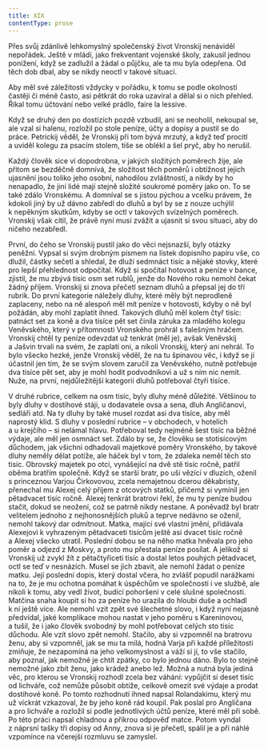 ```yaml
---
title: XIX
contentType: prose
---
```


Přes svůj zdánlivě lehkomyslný společenský život Vronskij nenáviděl nepořádek. Ještě v mládí, jako frekventant vojenské školy, zakusil jednou ponížení, když se zadlužil a žádal o půjčku, ale ta mu byla odepřena. Od těch dob dbal, aby se nikdy neoctl v takové situaci.

Aby měl své záležitosti vždycky v pořádku, k tomu se podle okolností častěji či méně často, asi pětkrát do roka uzavíral a dělal si o nich přehled. Říkal tomu účtování nebo velké prádlo, faire la lessive.

Když se druhý den po dostizích pozdě vzbudil, ani se neoholil, nekoupal se, ale vzal si halenu, rozložil po stole peníze, účty a dopisy a pustil se do práce. Petrickij věděl, že Vronskij při tom bývá mrzutý, a když teď procitl a uviděl kolegu za psacím stolem, tiše se oblékl a šel pryč, aby ho nerušil.

Každý člověk sice ví dopodrobna, v jakých složitých poměrech žije, ale přitom se bezděčně domnívá, že složitost těch poměrů i obtížnost jejich ujasnění jsou toliko jeho osobní, nahodilou zvláštností, a nikdy by ho nenapadlo, že jiní lidé mají stejně složité soukromé poměry jako on. To se také zdálo Vronskému. A domníval se s jistou pýchou a vcelku právem, že kdokoli jiný by už dávno zabředl do dluhů a byl by se z nouze uchýlil k nepěkným skutkům, kdyby se octl v takových svízelných poměrech. Vronskij však cítil, že právě nyní musí zvážit a ujasnit si svou situaci, aby do ničeho nezabředl.

První, do čeho se Vronskij pustil jako do věci nejsnazší, byly otázky peněžní. Vypsal si svým drobným písmem na lístek dopisního papíru vše, co dlužil, částky sečetl a shledal, že dluží sedmnáct tisíc a nějaké stovky, které pro lepší přehlednost odpočítal. Když si spočítal hotovost a peníze v bance, zjistil, že mu zbývá tisíc osm set rublů, jenže do Nového roku nemohl čekat žádný příjem. Vronskij si znova přečetl seznam dluhů a přepsal jej do tří rubrik. Do první kategorie náležely dluhy, které měly být neprodleně zaplaceny, nebo na ně alespoň měl mít peníze v hotovosti, kdyby o ně byl požádán, aby mohl zaplatit ihned. Takových dluhů měl kolem čtyř tisíc: patnáct set za koně a dva tisíce pět set činila záruka za mladého kolegu Veněvského, který v přítomnosti Vronského prohrál s falešným hráčem. Vronskij chtěl ty peníze odevzdat už tenkrát (měl je), avšak Veněvskij a Jašvin trvali na svém, že zaplatí oni, a nikoli Vronskij, který ani nehrál. To bylo všecko hezké, jenže Vronskij věděl, že na tu špinavou věc, i když se jí účastnil jen tím, že se svým slovem zaručil za Veněvského, nutně potřebuje dva tisíce pět set, aby je mohl hodit podvodníkovi a už s ním nic nemít. Nuže, na první, nejdůležitější kategorii dluhů potřeboval čtyři tisíce.

V druhé rubrice, celkem na osm tisíc, byly dluhy méně důležité. Většinou to byly dluhy v dostihové stáji, u dodavatele ovsa a sena, dluh Angličanovi, sedláři atd. Na ty dluhy by také musel rozdat asi dva tisíce, aby měl naprostý klid. S dluhy v poslední rubrice – v obchodech, v hotelích a u krejčího – si nelámal hlavu. Potřeboval tedy nejméně šest tisíc na běžné výdaje, ale měl jen osmnáct set. Zdálo by se, že člověku se stotisícovým důchodem, jak všichni odhadovali majetkové poměry Vronského, by takové dluhy neměly dělat potíže, ale háček byl v tom, že zdaleka neměl těch sto tisíc. Obrovský majetek po otci, vynášející na dvě stě tisíc ročně, patřil oběma bratřím společně. Když se starší bratr, po uši vězící v dluzích, oženil s princeznou Varjou Čirkovovou, zcela nemajetnou dcerou děkabristy, přenechal mu Alexej celý příjem z otcových statků, přičemž si vymínil jen pětadvacet tisíc ročně. Alexej tenkrát bratrovi řekl, že mu ty peníze budou stačit, dokud se neožení, což se patrně nikdy nestane. A poněvadž byl bratr velitelem jednoho z nejhonosnějších pluků a teprve nedávno se oženil, nemohl takový dar odmítnout. Matka, mající své vlastní jmění, přidávala Alexejovi k vyhrazeným pětadvaceti tisícům ještě asi dvacet tisíc ročně a Alexej všecko utratil. Poslední dobou se na něho matka hněvala pro jeho poměr a odjezd z Moskvy, a proto mu přestala peníze posílat. A jelikož si Vronskij už zvykl žít z pětačtyřiceti tisíc a dostal letos pouhých pětadvacet, octl se teď v nesnázích. Musel se jich zbavit, ale nemohl žádat o peníze matku. Její poslední dopis, který dostal včera, ho zvlášť popudil narážkami na to, že je mu ochotna pomáhat k úspěchům ve společnosti i ve službě, ale nikoli k tomu, aby vedl život, budící pohoršení v celé slušné společnosti. Matčina snaha koupit si ho za peníze ho urazila do hloubi duše a ochladl k ní ještě více. Ale nemohl vzít zpět své šlechetné slovo, i když nyní nejasně předvídal, jaké komplikace mohou nastat v jeho poměru s Kareninovou, a tušil, že i jako člověk svobodný by mohl potřebovat celých sto tisíc důchodu. Ale vzít slovo zpět nemohl. Stačilo, aby si vzpomněl na bratrovu ženu, aby si vzpomněl, jak se mu ta milá, hodná Varja při každé příležitosti zmiňuje, že nezapomíná na jeho velkomyslnost a váží si jí, to vše stačilo, aby poznal, jak nemožné je chtít zpátky, co bylo jednou dáno. Bylo to stejně nemožné jako zbít ženu, jako krádež anebo lež. Možná a nutná byla jediná věc, pro kterou se Vronskij rozhodl zcela bez váhání: vypůjčit si deset tisíc od lichváře, což nemůže působit obtíže, celkově omezit své výdaje a prodat dostihové koně. Po tomto rozhodnutí ihned napsal Rolandakimu, který mu už víckrát vzkazoval, že by jeho koně rád koupil. Pak poslal pro Angličana a pro lichváře a rozložil si podle jednotlivých účtů peníze, které měl při sobě. Po této práci napsal chladnou a příkrou odpověď matce. Potom vyndal z náprsní tašky tři dopisy od Anny, znova si je přečetl, spálil je a při náhlé vzpomínce na včerejší rozmluvu se zamyslel.
